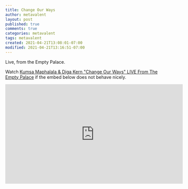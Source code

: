 ```yaml
---
title: Change Our Ways
author: metavalent
layout: post
published: true
comments: true
categories: metavalent
tags: metavalent
created: 2021-04-21T13:08:01-07:00
modified: 2021-04-21T13:16:51-07:00
---
```


Live, from the Empty Palace.


Watch [Kumsa Maphalala & Diga Kern "Change Our Ways" LIVE From The Empty Palace](https://youtu.be/9s4_LD6ilX4) if the embed below does not behave nicely. 

<div class="embed-container"><iframe width="560" height="315" src="https://www.youtube.com/embed/9s4_LD6ilX4" title="YouTube video player" frameborder="0" allow="accelerometer; autoplay; clipboard-write; encrypted-media; gyroscope; picture-in-picture" allowfullscreen></iframe></div>

